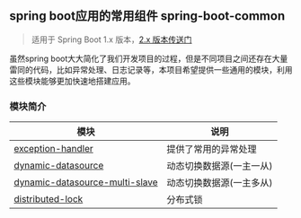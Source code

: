 ## spring boot应用的常用组件  spring-boot-common

> 适用于 Spring Boot 1.x 版本，[2.x 版本传送门](https://github.com/schhx/spring-boot-common)

虽然spring boot大大简化了我们开发项目的过程，但是不同项目之间还存在大量雷同的代码，比如异常处理、日志记录等，本项目希望提供一些通用的模块，利用这些模块能够更加快速地搭建应用。

### 模块简介

模块 | 说明
---|---
[exception-handler](https://github.com/schhx/spring-boot-common/tree/1.x/exception-handler)  | 提供了常用的异常处理
[dynamic-datasource](https://github.com/schhx/spring-boot-common/tree/1.x/dynamic-datasource)  | 动态切换数据源(一主一从)
[dynamic-datasource-multi-slave](https://github.com/schhx/spring-boot-common/tree/1.x/dynamic-datasource-multi-slave)  | 动态切换数据源(一主多从)
[distributed-lock](https://github.com/schhx/spring-boot-common/tree/1.x/distributed-lock)  | 分布式锁


